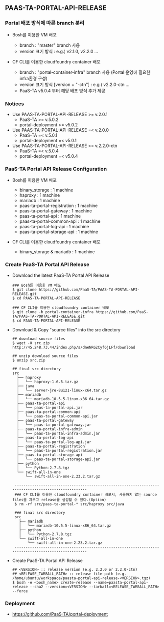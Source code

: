 ## PAAS-TA-PORTAL-API-RELEASE

### Portal 배포 방식에 따른 branch 분리
  - Bosh를 이용한 VM 배포
    - branch : "master" branch 사용  
    - version 표기 방식 : e.g.) v2.1.0, v2.2.0 ...  
    
  - CF CLI를 이용한 cloudfoundry container 배포
    - branch : "portal-container-infra" branch 사용 (Portal 운영에 필요한 infra환경 구성)
    - version 표기 방식 [version + "-ctn"] : e.g.) v2.2.0-ctn ...
    - PaaS-TA v5.0.4 부터 해당 배포 방식 추가 제공

### Notices  
  - Use PAAS-TA-PORTAL-API-RELEASE >= v.2.0.1
    - PaaS-TA >= v.5.0.2
    - portal-deployment >= v5.0.2
  - Use PAAS-TA-PORTAL-API-RELEASE =< v.2.0.0
    - PaaS-TA =< v.5.0.1
    - portal-deployment =< v5.0.1
  - Use PAAS-TA-PORTAL-API-RELEASE >= v.2.2.0-ctn
    - PaaS-TA =< v.5.0.4
    - portal-deployment =< v5.0.4
  
### PaaS-TA Portal API Release Configuration   
  - Bosh를 이용한 VM 배포
    - binary_storage : 1 machine
    - haproxy : 1 machine
    - mariadb : 1 machine
    - paas-ta-portal-registration : 1 machine
    - paas-ta-portal-gateway : 1 machine
    - paas-ta-portal-api : 1 machine
    - paas-ta-portal-common-api : 1 machine
    - paas-ta-portal-log-api : 1 machine
    - paas-ta-portal-storage-api : 1 machine
    
  - CF CLI를 이용한 cloudfoundry container 배포
    - binary_storage & mariadb : 1 machine  

### Create PaaS-TA Portal API Release   
  - Download the latest PaaS-TA Portal API Release     
    ```   
    ### Bosh를 이용한 VM 배포 
    $ git clone https://github.com/PaaS-TA/PAAS-TA-PORTAL-API-RELEASE.git   
    $ cd PAAS-TA-PORTAL-API-RELEASE
    
    ### CF CLI를 이용한 cloudfoundry container 배포
    $ git clone -b portal-container-infra https://github.com/PaaS-TA/PAAS-TA-PORTAL-API-RELEASE.git
    $ cd PAAS-TA-PORTAL-API-RELEASE
    ```  
    
  - Download & Copy "source files" into the src directory  
    ```   
    ## download source files      
    $ wget -O src.zip http://45.248.73.44/index.php/s/dneNRG2Cyf6jLFf/download   
         
    ## unzip download source files   
    $ unzip src.zip
      
    ## final src directory   
    src 
      ├── haproxy
      │   └── haproxy-1.6.5.tar.gz
      ├── java
      │   └── server-jre-8u121-linux-x64.tar.gz
      ├── mariadb
      │   └── mariadb-10.5.5-linux-x86_64.tar.gz
      ├── paas-ta-portal-api
      │   └── paas-ta-portal-api.jar
      ├── paas-ta-portal-common-api
      │   └── paas-ta-portal-common-api.jar
      ├── paas-ta-portal-gateway
      │   └── paas-ta-portal-gateway.jar
      ├── paas-ta-portal-infra-admin
      │   └── paas-ta-portal-infra-admin.jar
      ├── paas-ta-portal-log-api
      │   └── paas-ta-portal-log-api.jar
      ├── paas-ta-portal-registration
      │   └── paas-ta-portal-registration.jar
      ├── paas-ta-portal-storage-api
      │   └── paas-ta-portal-storage-api.jar
      ├── python
      │   └── Python-2.7.8.tgz
      └── swift-all-in-one
          └── swift-all-in-one-2.23.2.tar.gz     
          
     ----------------------------------------------------------------------------------------------------
     ### CF CLI를 이용한 cloudfoundry container 배포시, 사용하지 않는 source files을 지우고 release를 생성할 수 있다.(Option)
     $ rm -rf src/paas-ta-portal-* src/haproxy src/java
     
     ### final src directory 
     src
       ├── mariadb
       │   └── mariadb-10.5.5-linux-x86_64.tar.gz
       ├── python
       │   └── Python-2.7.8.tgz
       └── swift-all-in-one
           └── swift-all-in-one-2.23.2.tar.gz
     ---------------------------------------------------------------------------------------------------- 
    ```   
  - Create PaaS-TA Portal API Release    
    ```   
    ## <VERSION> :: release version (e.g. 2.2.0 or 2.2.0-ctn)   
    ## <RELEASE_TARBALL_PATH> :: release file path (e.g. /home/ubuntu/workspace/paasta-portal-api-release-<VERSION>.tgz)   
    $ bosh -e <bosh_name> create-release --name=paasta-portal-api-release --sha2 --version=<VERSION> --tarball=<RELEASE_TARBALL_PATH> --force   
    ```   
### Deployment
- https://github.com/PaaS-TA/portal-deployment   
